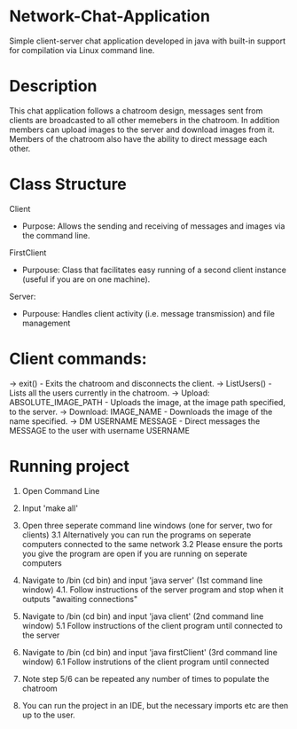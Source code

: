 # Network-Chat-Application

Simple client-server chat application developed in java with built-in support for compilation via Linux command line.

# Description

This chat application follows a chatroom design, messages sent from clients are broadcasted to all other memebers in the chatroom. In addition members can upload images to the server and download images from it. Members of the chatroom also have the ability to direct message each other.

# Class Structure

Client

  - Purpose: Allows the sending and receiving of messages and images via the command line.
  
FirstClient

  - Purpouse: Class that facilitates easy running of a second client instance (useful if you are on one machine).
  
Server:

  - Purpouse: Handles client activity (i.e. message transmission) and file management
  
# Client commands:

  -> exit()                           -      Exits the chatroom and disconnects the client.
  -> ListUsers()                      -      Lists all the users currently in the chatroom.
  -> Upload: ABSOLUTE_IMAGE_PATH      -      Uploads the image, at the image path specified, to the server.
  -> Download: IMAGE_NAME             -      Downloads the image of the name specified.
  -> DM USERNAME MESSAGE              -      Direct messages the MESSAGE to the user with username USERNAME

# Running project

  1. Open Command Line
  2. Input 'make all'
  3. Open three seperate command line windows (one for server, two for clients)
    3.1 Alternatively you can run the programs on seperate computers connected to the same network
    3.2 Please ensure the ports you give the program are open if you are running on seperate computers
  4. Navigate to /bin (cd bin) and input 'java server' (1st command line window)
    4.1. Follow instructions of the server program and stop when it outputs "awaiting connections"
  5. Navigate to /bin (cd bin) and input 'java client' (2nd command line window)
    5.1 Follow instructions of the client program until connected to the server
  6. Navigate to /bin (cd bin) and input 'java firstClient' (3rd command line window)
    6.1 Follow instrutions of the client program until connected
  7. Note step 5/6 can be repeated any number of times to populate the chatroom
  
  8. You can run the project in an IDE, but the necessary imports etc are then up to the user.
